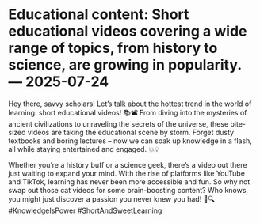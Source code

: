# Educational content: Short educational videos covering a wide range of topics, from history to science, are growing in popularity. — 2025-07-24

Hey there, savvy scholars! Let’s talk about the hottest trend in the world of learning: short educational videos! 📚📽️ From diving into the mysteries of ancient civilizations to unraveling the secrets of the universe, these bite-sized videos are taking the educational scene by storm. Forget dusty textbooks and boring lectures – now we can soak up knowledge in a flash, all while staying entertained and engaged. 💥💡

Whether you’re a history buff or a science geek, there’s a video out there just waiting to expand your mind. With the rise of platforms like YouTube and TikTok, learning has never been more accessible and fun. So why not swap out those cat videos for some brain-boosting content? Who knows, you might just discover a passion you never knew you had! 🌟🔍 #KnowledgeIsPower #ShortAndSweetLearning